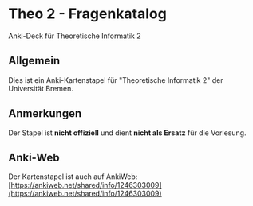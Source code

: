 # Theo 2 - Fragenkatalog
Anki-Deck für Theoretische Informatik 2

## Allgemein
Dies ist ein Anki-Kartenstapel für "Theoretische Informatik 2" der Universität Bremen.

## Anmerkungen
Der Stapel ist **nicht offiziell** und dient **nicht als Ersatz** für die Vorlesung.

## Anki-Web
Der Kartenstapel ist auch auf AnkiWeb:
[https://ankiweb.net/shared/info/1246303009](https://ankiweb.net/shared/info/1246303009)
